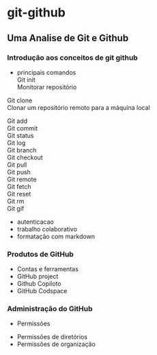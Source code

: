 # git-github

## Uma Analise de Git e Github

### Introdução aos conceitos de git github
* principais comandos\
Git init\
Monitorar repositório

Git clone\
Clonar um repositório remoto para a máquina local

Git add\
Git commit\
Git status\
Git log\
Git branch\
Git checkout\
Git pull\
Git push\
Git remote\
Git fetch\
Git reset\
Git rm\
Git gif
* autenticacao
* trabalho colaborativo
* formatação com markdown

### Produtos de GitHub
* Contas e ferramentas 
* GitHub project
* Github Copiloto
* GitHub Codspace

### Administração do GitHub
* Permissões 
- Permissões de diretórios 
- Permissões de organização 



